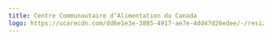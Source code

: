```yaml
---
title: Centre Communautaire d’Alimentation du Canada
logo: https://ucarecdn.com/dd6e1e3e-3885-4917-ae7e-4dd47d26edee/-/resize/800x/-/resize/800x/logo_community-food-centres-canada.png
---
```

